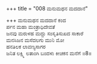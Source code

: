 +++
title = "008 ಮನುಮಥನ ಮದದಾನೆ"

+++
ಮನುಮಥನ ಮದದಾನೆ ಕಂದ  
ರ್ಪನ ಮಹಾ ಮಂತ್ರಾಧಿದೇವತೆ  
ಜನವು ಮರುಳಹ ಮದ್ದು ಸಂಸೃತಿಸುಖದ ಸಾಕಾರೆ  
ಮನಸಿಜನ ಮಸೆದಲಗು ಮುನಿ ಮೋ  
ಹನತಿಲಕ ಲಾವಣ್ಯಸಾಗರ  
ಜನಿತ ಲಕ್ಷ್ಮಿ ಲತಾಂಗಿ ಬಂದಳು ಕೀಚಕನ ಮನೆಗೆ     ॥8॥